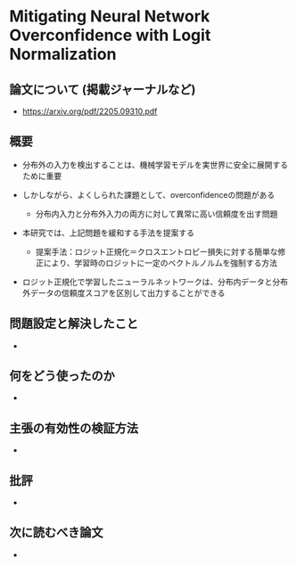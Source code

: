# Mitigating Neural Network Overconfidence with Logit Normalization

## 論文について (掲載ジャーナルなど)
- https://arxiv.org/pdf/2205.09310.pdf

## 概要
- 分布外の入力を検出することは、機械学習モデルを実世界に安全に展開するために重要
- しかしながら、よくしられた課題として、overconfidenceの問題がある
    -  分布内入力と分布外入力の両方に対して異常に高い信頼度を出す問題

- 本研究では、上記問題を緩和する手法を提案する
    - 提案手法：ロジット正規化＝クロスエントロピー損失に対する簡単な修正により、学習時のロジットに一定のベクトルノルムを強制する方法

- ロジット正規化で学習したニューラルネットワークは、分布内データと分布外データの信頼度スコアを区別して出力することができる

## 問題設定と解決したこと
- 

## 何をどう使ったのか
- 

## 主張の有効性の検証方法
- 

## 批評
- 

## 次に読むべき論文
- 
